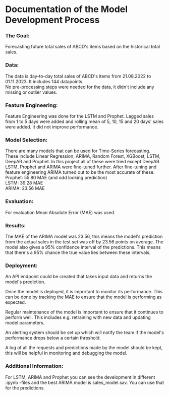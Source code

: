 # Documentation of the Model Development Process

### The Goal:
Forecasting future total sales of ABCD's items based on the historical total sales.

### Data:  
The data is day-to-day total sales of ABCD's items from 21.08.2022 to 01.11.2023. It includes 144 datapoints.  
No pre-processing steps were needed for the data, it didn't include any missing or outlier values.  

### Feature Engineering:  
Feature Engineering was done for the LSTM and Prophet. Lagged sales from 1 to 5 days were added and rolling mean of 5, 10, 15 and 20 days' sales were added. It did not improve performance.  

### Model Selection:
There are many models that can be used for Time-Series forecasting. These include Linear Regression, ARIMA, Random Forest, XGBoost,
LSTM, DeepAR and Prophet. In this project all of these were tried except DeepAR. LSTM, Prophet and ARIMA were fine-tuned further. After fine-tuning and feature engineering ARIMA turned out to be the most accurate of these.  
Prophet: 55.80 MAE (and odd looking prediction)  
LSTM: 39.28 MAE  
ARIMA: 23.56 MAE  

### Evaluation:
For evaluation Mean Absolute Error (MAE) was used.

### Results:
The MAE of the ARIMA model was 23.56, this means the model's prediction from the actual sales in the test set was off by 23.56 points on average. The model also gives a 95% confidence interval of the predictions. This means that there's a 95% chance the true value lies between these intervals.

### Deployment:
An API endpoint could be created that takes input data and returns the model's prediction.

Once the model is deployed, it is important to monitor its performance. This can be done by tracking the MAE to ensure that the model is performing as expected.

Regular maintenance of the model is important to ensure that it continues to perform well. This includes e.g. retraining with new data and updating model parameters.

An alerting system should be set up which will notify the team if the model's performance drops below a certain threshold.

A log of all the requests and predictions made by the model should be kept, this will be helpful in monitoring and debugging the model.

### Additional Information:
For LSTM, ARIMA and Prophet you can see the development in different .ipynb -files and the best ARIMA model is sales_model.sav. You can use that for the predictions.
